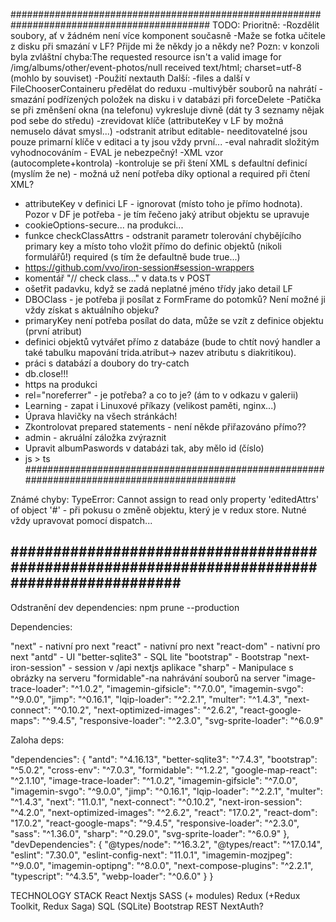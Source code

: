 ############################################################################################
TODO:
Prioritně:
-Rozdělit soubory, ať v žádném není více komponent současně
-Maže se fotka učitele z disku při smazání v LF? Přijde mi že někdy jo a někdy ne? Pozn: v konzoli byla zvláštní chyba:The requested resource isn't a valid image for /img/albums/other/event-photos/null received text/html; charset=utf-8 (mohlo by souviset)
-Použití nextauth
Další:
-files a další v FileChooserContaineru předělat do reduxu
-multivýběr souborů na nahrátí
-smazání podřízených položek na disku i v databázi při forceDelete
-Patička se při změnšení okna (na telefonu) vykresluje divně (dát ty 3 seznamy nějak pod sebe do středu)
-zrevidovat klíče (attributeKey v LF by možná nemuselo dávat smysl...)
-odstranit atribut editable- needitovatelné jsou pouze primarní klíče v editaci a ty jsou vždy první...
-eval nahradit složitým vyhodnocováním - EVAL je nebezpečný!
-XML vzor (autocomplete+kontrola)
-kontroluje se při štení XML s defaultní definicí (myslím že ne) - možná už není potřeba díky optional a required při čtení XML?
- attributeKey v definici LF - ignorovat (místo toho je přímo hodnota). Pozor v DF je potřeba - je tím řečeno jaký atribut objektu se upravuje
- cookieOptions-secure... na produkci...
- funkce checkClassAttrs - odstranit parametr tolerování chybějícího primary key a místo toho vložit přímo do definic objektů (nikoli formulářů!) required (s tím že defaultně bude true...)
- https://github.com/vvo/iron-session#session-wrappers
- komentář "// check class..." v data.ts v POST 
- ošetřit padavku, když se zadá neplatné jméno třídy jako detail LF
- DBOClass - je potřeba ji posílat z FormFrame do potomků? Není možné ji vždy získat s aktuálního objeku?
- primaryKey není potřeba posílat do data, může se vzít z definice objektu (první atribut)
- definici objektů vytvářet přímo z databáze (bude to chtít nový handler a také tabulku mapování trida.atribut-> nazev atributu s diakritikou).
- práci s databází a doubory do try-catch
- db.close!!!
- https na produkci
- rel="noreferrer" - je potřeba? a co to je? (ám to v odkazu v galerii)
- Learning - zapat i Linuxové příkazy (velikost paměti, nginx...)
- Úprava hlavičky na všech stránkách!
- Zkontrolovat prepared statements - není někde přiřazováno přímo??
- admin - akruální záložka zvýraznit
- Upravit albumPaswords v databázi tak, aby mělo id (číslo)
- js > ts
############################################################################################

Známé chyby:
TypeError: Cannot assign to read only property 'editedAttrs' of object '#<Object>' - při pokusu o změně objektu, který je v redux store. Nutné vždy upravovat pomocí dispatch...

############################################################################################
-----------
Odstranění dev dependencies:
npm prune --production

Dependencies:


"next" - nativní pro next
"react" - nativní pro next
"react-dom" - nativní pro next
"antd" - UI
"better-sqlite3" - SQL lite
"bootstrap" - Bootstrap 
"next-iron-session" - session v /api nextjs aplikace
"sharp" - Manipulace s obrázky na serveru
"formidable"-na nahrávání souborů na server
"image-trace-loader": "^1.0.2",
"imagemin-gifsicle": "^7.0.0",
"imagemin-svgo": "^9.0.0",
"jimp": "^0.16.1",
"lqip-loader": "^2.2.1",
"multer": "^1.4.3",
"next-connect": "^0.10.2",
"next-optimized-images": "^2.6.2",
"react-google-maps": "^9.4.5",
"responsive-loader": "^2.3.0",
"svg-sprite-loader": "^6.0.9"
    

Zaloha deps:

  "dependencies": {
    "antd": "^4.16.13",
    "better-sqlite3": "^7.4.3",
    "bootstrap": "^5.0.2",
    "cross-env": "^7.0.3",
    "formidable": "^1.2.2",
    "google-map-react": "^2.1.10",
    "image-trace-loader": "^1.0.2",
    "imagemin-gifsicle": "^7.0.0",
    "imagemin-svgo": "^9.0.0",
    "jimp": "^0.16.1",
    "lqip-loader": "^2.2.1",
    "multer": "^1.4.3",
    "next": "11.0.1",
    "next-connect": "^0.10.2",
    "next-iron-session": "^4.2.0",
    "next-optimized-images": "^2.6.2",
    "react": "17.0.2",
    "react-dom": "17.0.2",
    "react-google-maps": "^9.4.5",
    "responsive-loader": "^2.3.0",
    "sass": "^1.36.0",
    "sharp": "^0.29.0",
    "svg-sprite-loader": "^6.0.9"
  },
  "devDependencies": {
    "@types/node": "^16.3.2",
    "@types/react": "^17.0.14",
    "eslint": "7.30.0",
    "eslint-config-next": "11.0.1",
    "imagemin-mozjpeg": "^9.0.0",
    "imagemin-optipng": "^8.0.0",
    "next-compose-plugins": "^2.2.1",
    "typescript": "^4.3.5",
    "webp-loader": "^0.6.0"
  }
}



TECHNOLOGY STACK
React
Nextjs
SASS (+ modules)
Redux (+Redux Toolkit, Redux Saga)
SQL (SQLite)
Bootstrap
REST
NextAuth?
